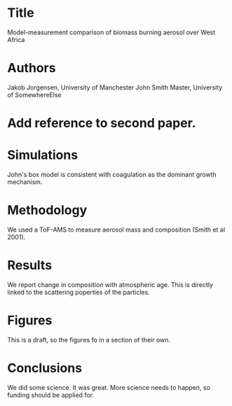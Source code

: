 # Title
Model-measurement comparison of biomass burning aerosol over West Africa

# Authors
Jakob Jorgensen, University of Manchester
John Smith Master, University of SomewhereElse

# Add reference to second paper.

# Simulations
John's box model is consistent with coagulation as the dominant growth mechanism.

# Methodology
We used a ToF-AMS to measure aerosol mass and composition (Smith et al 2001).

# Results
We report change in composition with atmospheric age. This is directly linked to the scattering poperties of the particles.

# Figures
This is a draft, so the figures fo in a section of their own.

# Conclusions
We did some science. It was great. More science needs to happen, so funding should be applied for.